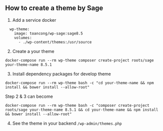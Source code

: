 
## How to create a theme by Sage

1. Add a service docker
```
  wp-theme:
    image: toancong/wp-sage:sage8.5
    volumes:
      - ./wp-content/themes:/usr/source
```

2. Create a your theme
```
docker-compose run --rm wp-theme composer create-project roots/sage your-theme-name 8.5.1
```

3. Install dependency packages for develop theme
```
docker-compose run --rm wp-theme bash -c "cd your-theme-name && npm install && bower install --allow-root"
```

Step 2 & 3 can become
```
docker-compose run --rm wp-theme bash -c "composer create-project roots/sage your-theme-name 8.5.1 && cd your-theme-name && npm install && bower install --allow-root"
```

4. See the theme in your backend `/wp-admin/themes.php`
